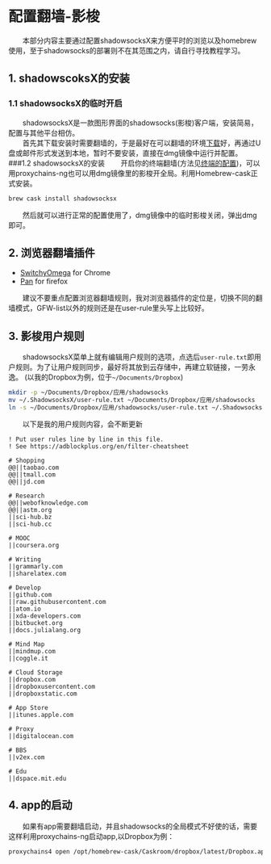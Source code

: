 # 配置翻墙-影梭
　　本部分内容主要通过配置shadowsocksX来方便平时的浏览以及homebrew使用，至于shadowsocks的部署则不在其范围之内，请自行寻找教程学习。
## 1. shadowscoksX的安装
### 1.1 shadowsocksX的临时开启
　　shadowsocksX是一款图形界面的shadowsocks(影梭)客户端，安装简易，配置与其他平台相仿。  
　　首先其下载安装时需要翻墙的，于是最好在可以翻墙的环境[下载](https://sourceforge.net/projects/shadowsocksgui/files/latest/download?source=files)好，再通过U盘或邮件形式发送到本地，暂时不要安装，直接在dmg镜像中运行并配置。
###1.2 shadowsocksX的安装
　　开启你的终端翻墙(方法见[终端的配置](terminal.md#2-配置终端proxy))，可以用proxychains-ng也可以用dmg镜像里的影梭开全局。利用Homebrew-cask正式安装。

```sh
brew cask install shadowsocksx
```
　　然后就可以进行正常的配置使用了，dmg镜像中的临时影梭关闭，弹出dmg即可。
## 2. 浏览器翻墙插件
* [SwitchyOmega](https://chrome.google.com/webstore/detail/proxy-switchyomega/padekgcemlokbadohgkifijomclgjgif) for Chrome  
* [Pan](https://addons.mozilla.org/zh-CN/firefox/addon/pan/) for firefox  

　　建议不要重点配置浏览器翻墙规则，我对浏览器插件的定位是，切换不同的翻墙模式，GFW-list以外的规则还是在user-rule里头写上比较好。
## 3. 影梭用户规则
　　shadowsocksX菜单上就有编辑用户规则的选项，点选后`user-rule.txt`即用户规则。为了让用户规则同步，最好将其放到云存储中，再建立软链接，一劳永逸。
(以我的Dropbox为例，位于`~/Documents/Dropbox`)

```sh
mkdir -p ~/Documents/Dropbox/应用/shadowsocks
mv ~/.ShadowsocksX/user-rule.txt ~/Documents/Dropbox/应用/shadowsocks
ln -s ~/Documents/Dropbox/应用/shadowsocks/user-rule.txt ~/.ShadowsocksX
```
　　以下是我的用户规则内容，会不断更新

```
! Put user rules line by line in this file.
! See https://adblockplus.org/en/filter-cheatsheet

# Shopping
@@||taobao.com
@@||tmall.com
@@||jd.com

# Research
@@||webofknowledge.com
@@||astm.org
||sci-hub.bz
||sci-hub.cc

# MOOC
||coursera.org

# Writing
||grammarly.com
||sharelatex.com

# Develop
||github.com
||raw.githubusercontent.com
||atom.io
||xda-developers.com
||bitbucket.org
||docs.julialang.org

# Mind Map
||mindmup.com
||coggle.it

# Cloud Storage
||dropbox.com
||dropboxusercontent.com
||dropboxstatic.com

# App Store
||itunes.apple.com

# Proxy
||digitalocean.com

# BBS
||v2ex.com

# Edu
||dspace.mit.edu
```

## 4. app的启动
　　如果有app需要翻墙启动，并且shadowsocks的全局模式不好使的话，需要这样利用proxychains-ng启动app,以Dropbox为例：

```sh
proxychains4 open /opt/homebrew-cask/Caskroom/dropbox/latest/Dropbox.app
```
